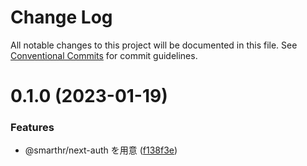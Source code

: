 # Change Log

All notable changes to this project will be documented in this file.
See [Conventional Commits](https://conventionalcommits.org) for commit guidelines.

# 0.1.0 (2023-01-19)

### Features

- @smarthr/next-auth を用意 ([f138f3e](https://github.com/kufu/tamatebako/commit/f138f3e65184a3e44104171eddef6a0c660c4ffc))
